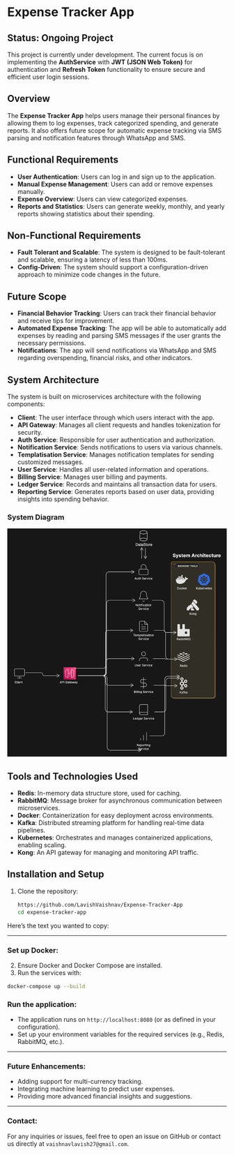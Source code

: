 # Expense Tracker App

## Status: Ongoing Project

This project is currently under development. The current focus is on implementing the **AuthService** with **JWT (JSON Web Token)** for authentication and **Refresh Token** functionality to ensure secure and efficient user login sessions.

## Overview
The **Expense Tracker App** helps users manage their personal finances by allowing them to log expenses, track categorized spending, and generate reports. It also offers future scope for automatic expense tracking via SMS parsing and notification features through WhatsApp and SMS.

## Functional Requirements
- **User Authentication**: Users can log in and sign up to the application.
- **Manual Expense Management**: Users can add or remove expenses manually.
- **Expense Overview**: Users can view categorized expenses.
- **Reports and Statistics**: Users can generate weekly, monthly, and yearly reports showing statistics about their spending.

## Non-Functional Requirements
- **Fault Tolerant and Scalable**: The system is designed to be fault-tolerant and scalable, ensuring a latency of less than 100ms.
- **Config-Driven**: The system should support a configuration-driven approach to minimize code changes in the future.

## Future Scope
- **Financial Behavior Tracking**: Users can track their financial behavior and receive tips for improvement.
- **Automated Expense Tracking**: The app will be able to automatically add expenses by reading and parsing SMS messages if the user grants the necessary permissions.
- **Notifications**: The app will send notifications via WhatsApp and SMS regarding overspending, financial risks, and other indicators.

## System Architecture
The system is built on microservices architecture with the following components:

- **Client**: The user interface through which users interact with the app.
- **API Gateway**: Manages all client requests and handles tokenization for security.
- **Auth Service**: Responsible for user authentication and authorization.
- **Notification Service**: Sends notifications to users via various channels.
- **Templatisation Service**: Manages notification templates for sending customized messages.
- **User Service**: Handles all user-related information and operations.
- **Billing Service**: Manages user billing and payments.
- **Ledger Service**: Records and maintains all transaction data for users.
- **Reporting Service**: Generates reports based on user data, providing insights into spending behavior.

### System Diagram
![System Architecture](https://github.com/LavishVaishnav/-Expense_Tracker/blob/main/HLD.png)

## Tools and Technologies Used

- **Redis**: In-memory data structure store, used for caching.
- **RabbitMQ**: Message broker for asynchronous communication between microservices.
- **Docker**: Containerization for easy deployment across environments.
- **Kafka**: Distributed streaming platform for handling real-time data pipelines.
- **Kubernetes**: Orchestrates and manages containerized applications, enabling scaling.
- **Kong**: An API gateway for managing and monitoring API traffic.

## Installation and Setup

1. Clone the repository:
   ```bash
   https://github.com/LavishVaishnav/Expense-Tracker-App
   cd expense-tracker-app
Here’s the text you wanted to copy:

---

### Set up Docker:

2. Ensure Docker and Docker Compose are installed.
3. Run the services with:

```bash
docker-compose up --build
```

### Run the application:

- The application runs on `http://localhost:8080` (or as defined in your configuration).
- Set up your environment variables for the required services (e.g., Redis, RabbitMQ, etc.).

---

### Future Enhancements:
- Adding support for multi-currency tracking.
- Integrating machine learning to predict user expenses.
- Providing more advanced financial insights and suggestions.

---

### Contact:
For any inquiries or issues, feel free to open an issue on GitHub or contact us directly at `vaishnavlavish27@gmail.com`.



